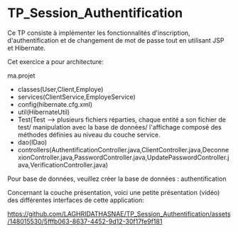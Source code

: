 # TP_Session_Authentification

Ce TP consiste à implémenter les fonctionnalités d'inscription, d'authentification et de changement de mot de passe tout en utilisant JSP et Hibernate.

Cet exercice a pour architecture:

ma.projet
- classes(User,Client,Employe)
- services(ClientService,EmployeService)
- config(hibernate.cfg.xml)
- util(HibernateUtil)
- Test(Test --> plusieurs fichiers réparties, chaque entité a son fichier de test/ manipulation avec la base de données/ l'affichage composé des méthodes définies au niveau du couche service.
- dao(IDao)
- controllers(AuthentificationController.java,ClientController.java,DeconnexionController.java,PasswordController.java,UpdatePasswordController.java,VerificationController.java)

Pour base de données, veuillez créer la base de données : authentification


Concernant la couche présentation, voici une petite présentation (vidéo) des différentes interfaces de cette application:

https://github.com/LAGHRIDATHASNAE/TP_Session_Authentification/assets/148015530/5fffb063-8637-4452-9d12-30f17fe9f181

